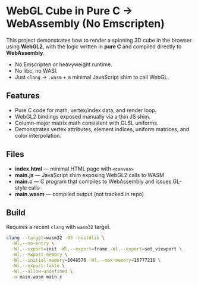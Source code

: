 # WebGL Cube in Pure C → WebAssembly (No Emscripten)

This project demonstrates how to render a spinning 3D cube in the browser using **WebGL2**, with the logic written in **pure C** and compiled directly to **WebAssembly**.

- No Emscripten or heavyweight runtime.
- No libc, no WASI.
- Just `clang` → `.wasm` + a minimal JavaScript shim to call WebGL.

## Features

- Pure C code for math, vertex/index data, and render loop.
- WebGL2 bindings exposed manually via a thin JS shim.
- Column-major matrix math consistent with GLSL uniforms.
- Demonstrates vertex attributes, element indices, uniform matrices, and color interpolation.

## Files

- **index.html** — minimal HTML page with `<canvas>`
- **main.js** — JavaScript shim exposing WebGL2 calls to WASM
- **main.c** — C program that compiles to WebAssembly and issues GL-style calls
- **main.wasm** — compiled output (not tracked in repo)

## Build

Requires a recent `clang` with `wasm32` target.

```bash
clang --target=wasm32 -O3 -nostdlib \
  -Wl,--no-entry \
  -Wl,--export=init -Wl,--export=frame -Wl,--export=set_viewport \
  -Wl,--export-memory \
  -Wl,--initial-memory=1048576 -Wl,--max-memory=16777216 \
  -Wl,--export-table \
  -Wl,--allow-undefined \
  -o main.wasm main.c
